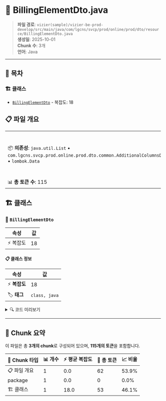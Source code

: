 # 📄 BillingElementDto.java

> **파일 경로**: `vizier(sample)/vizier-be-prod-develop/src/main/java/com/lgcns/svcp/prod/online/prod/dto/resource/BillingElementDto.java`  
> **생성일**: 2025-10-01  
> **Chunk 수**: 3개  
> **언어**: Java
---

## 📑 목차

### 🏗️ 클래스
- [`BillingElementDto`](#class-billingelementdto) - 복잡도: 18

## 📋 파일 개요

| | |
|--|--|
| 📦 **의존성**: `java.util.List` • `com.lgcns.svcp.prod.online.prod.dto.common.AdditionalColumnsDto` • `lombok.Data` | ⚡ **총 복잡도**: 18 |
| 📊 **총 토큰 수**: 115 |  |



## 🏗️ 클래스

### <a id="class-billingelementdto"></a>🎯 `BillingElementDto`

| 속성 | 값 |
|------|----|
| ⚡ 복잡도 | 18 |



#### 📋 클래스 정보

| 속성 | 값 |
|------|----|
| ⚡ **복잡도** | 18 || 📍 **라인 범위** | 10-10 |
| 🏷️ **태그** | `class, java` |

<details>
<summary>🔍 코드 미리보기</summary>

```java
public class BillingElementDto {
	private String objUuid;
	private String objCode;
	private String blngRscTypeCode;
	private String blngDivCode;
	private String acntSalesCode;
	private String pymntCmsnApplyYn;
	private String vatApplyYn;
	private String blngRscOvwCntn;
	private String dplcTrgtUuid;
	private String chgDeptName;
	private String chgUser;
	private String rgstUser;
	private String rgstDtm;
	private String updUser;
	private String updDtm;
	private List<AdditionalColumnsDto> additionalColumns;
}...
```

**Chunk 정보**
- 🆔 **ID**: `30cfe7662371`
- 📍 **라인**: 10-10
- 📊 **토큰**: 53
- 🏷️ **태그**: `class, java`

</details>

---





## 🧩 Chunk 요약

이 파일은 총 **3개의 chunk**로 구성되어 있으며, **115개의 토큰**을 포함합니다.

| 🧩 Chunk 타입 | 📊 개수 | ⚡ 평균 복잡도 | 📝 총 토큰 | 📈 비율 |
|---------------|--------|-------------|----------|--------|
| 📋 파일 개요 | 1 | 0.0 | 62 | 53.9% |
| package | 1 | 0.0 | 0 | 0.0% |
| 🏗️ 클래스 | 1 | 18.0 | 53 | 46.1% |

